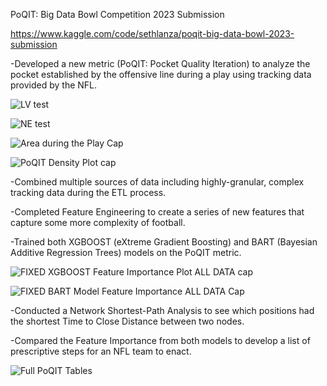 PoQIT: Big Data Bowl Competition 2023 Submission 

https://www.kaggle.com/code/sethlanza/poqit-big-data-bowl-2023-submission

-Developed a new metric (PoQIT: Pocket Quality Iteration) to analyze the pocket established by the offensive line during a play using tracking data provided by the NFL.

![LV test](https://user-images.githubusercontent.com/81538390/211197022-9502d1b6-b844-46c7-8d67-1518747fd305.gif)

![NE test](https://user-images.githubusercontent.com/81538390/211197038-50733a3e-ed4a-4a23-9ca6-5a133def28b6.gif)

![Area during the Play Cap](https://user-images.githubusercontent.com/81538390/211197054-8166b157-5428-42e1-b6c4-e1be62499746.png)

![PoQIT Density Plot cap](https://user-images.githubusercontent.com/81538390/211197046-cafd4a43-2ebc-4e7c-9d04-7a2fd9042eae.png)


-Combined multiple sources of data including highly-granular, complex tracking data during the ETL process.

-Completed Feature Engineering to create a series of new features that capture some more complexity of football.

-Trained both XGBOOST (eXtreme Gradient Boosting) and BART (Bayesian Additive Regression Trees) models on the PoQIT metric.

![FIXED XGBOOST Feature Importance Plot ALL DATA cap](https://user-images.githubusercontent.com/81538390/211197007-b9b0180d-97ba-44f3-9671-4e070676d982.png)

![FIXED BART Model Feature Importance ALL DATA Cap](https://user-images.githubusercontent.com/81538390/211197014-293ca3d5-1e05-4076-afbb-bdd5a9a3dc4b.png)


-Conducted a Network Shortest-Path Analysis to see which positions had the shortest Time to Close Distance between two nodes.

-Compared the Feature Importance from both models to develop a list of prescriptive steps for an NFL team to enact.

![Full PoQIT Tables](https://user-images.githubusercontent.com/81538390/211197058-65a96633-6ee5-4702-9f9b-46c9daa3f7bb.png)
